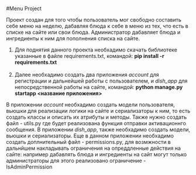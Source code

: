 #Menu Project

Проект создан для того чтобы пользователь мог свободно составить себе меню на неделю,
дабавляя блюда к себе в меню из тех, что есть в списке на сайте или свои блюда.
Администратор дабавляет блюда и ингредиенты к ним для пополнения списка на сайте.

1) Для поднятия данного проекта необхадимо скачать библиотеке указанные в файле requirements.txt, 
   командой: __pip install -r requirements.txt__<br/><br/>
2) Далее необхадимо создать два приложения *account* для регистрации и дальнейшей работы с пользователем,
   и *dish_app* для непосредственной работы на сайте, командой: 
   __python manage.py startapp <название приложения>__
   
В приложении *account* необхадимо создать модели пользователя, вьюшки для реализации логики на сайте и
сериализаторы к ним, то есть создать классы и описать их атрибуты и методы. Также нужно создать файл - 
utils.py где будет реализована функция отправки активационнго сообщения. В приложении *dish_app*, также 
необхадимо создать модели, вьюшки и сериализаторы. Еще в данном приложении необхадимо создать доплнительный
файл - permissions.py, для возмжности в дальнйшем накладывать ограничения на опреддленные действия на сайте:
например дабавлять блюда и ингредиенты на сайт могут только администраторы для этого реализовано 
ограничение - IsAdminPermission